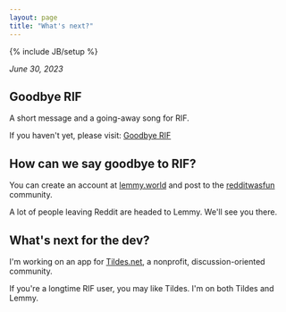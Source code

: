 ```yaml
---
layout: page
title: "What's next?"
---
```

{% include JB/setup %}


*June 30, 2023*

## Goodbye RIF

A short message and a going-away song for RIF.

If you haven't yet, please visit: [Goodbye RIF](./goodbye)

## How can we say goodbye to RIF?

You can create an account at [lemmy.world](https://lemmy.world/) and post to the [redditwasfun](https://lemmy.world/c/redditwasfun) community.

A lot of people leaving Reddit are headed to Lemmy. We'll see you there.

## What's next for the dev?

I'm working on an app for [Tildes.net](https://tildes.net), a nonprofit, discussion-oriented community.

If you're a longtime RIF user, you may like Tildes. I'm on both Tildes and Lemmy.